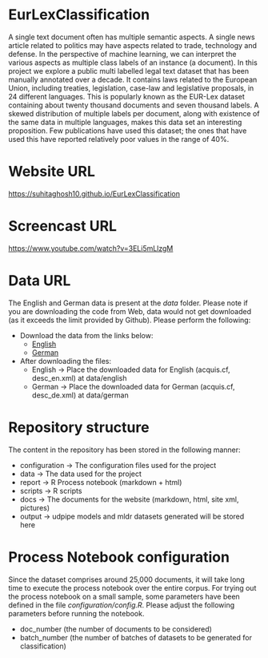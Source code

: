 # EurLexClassification

A single text document often has multiple semantic aspects. A single news article related to politics may have aspects related to trade, technology and defense. In the perspective of machine learning, we can interpret the various aspects as multiple class labels of an instance (a document). In this project we explore a public multi labelled legal text dataset that has been manually annotated over a decade. It contains laws related to the European Union, including treaties, legislation, case-law and legislative proposals, in 24 different languages. This is popularly known as the EUR-Lex dataset containing about twenty thousand documents and seven thousand labels. A skewed distribution of multiple labels per document, along with existence of the same data in multiple languages, makes this data set an interesting proposition. Few publications have used this dataset; the ones that have used this have reported relatively poor values in the range of 40%.

# Website URL
https://suhitaghosh10.github.io/EurLexClassification

# Screencast URL
https://www.youtube.com/watch?v=3ELi5mLlzgM

# Data URL
The English and German data is present at the *data* folder.
Please note if you are downloading the code from Web, data would not get downloaded (as it exceeds the limit provided by Github). Please perform the following:  
* Download the data from the links below:
  - [English](https://drive.google.com/drive/folders/1F5HznSWxlZno4iVQSzsXHPhCl-cD644t?usp=sharing)
  - [German](https://drive.google.com/drive/folders/1TncK4erU2ZJc9v1_-RvwM6fDmkkUYKAk?usp=sharing)
* After downloading the files:
  - English -> Place the downloaded data for English (acquis.cf, desc_en.xml) at data/english
  - German -> Place the downloaded data for German (acquis.cf, desc_de.xml) at data/german

# Repository structure
The content in the repository has been stored in the following manner:
* configuration -> The configuration files used for the project
* data -> The data used for the project
* report -> R Process notebook (markdown + html)
* scripts -> R scripts
* docs -> The documents for the website (markdown, html, site xml, pictures)
* output -> udpipe models and mldr datasets generated will be stored here

# Process Notebook configuration
Since the dataset comprises around 25,000 documents, it will take long time to execute the process notebook over the entire corpus. For trying out the process notebook on a small sample, some parameters have been defined in the file *configuration/config.R*. Please adjust the following parameters before running the notebook.
- doc_number (the number of documents to be considered)
- batch_number (the number of batches of datasets to be generated for classification)

